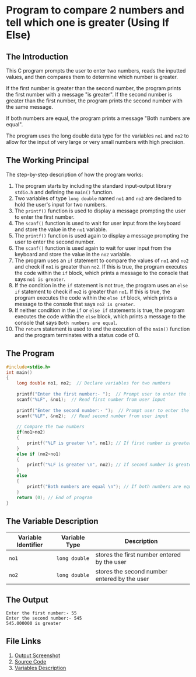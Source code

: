 # Program to compare 2 numbers and tell which one is greater (Using If Else)
## The Introduction

This C program prompts the user to enter two numbers, reads the inputted values, and then compares them to determine which number is greater.

If the first number is greater than the second number, the program prints the first number with a message "is greater". If the second number is greater than the first number, the program prints the second number with the same message.

If both numbers are equal, the program prints a message "Both numbers are equal".

The program uses the long double data type for the variables `no1` and `no2` to allow for the input of very large or very small numbers with high precision.

## The Working Principal

The step-by-step description of how the program works:

1.  The program starts by including the standard input-output library `stdio.h` and defining the `main()` function.
2.  Two variables of type `long double` named `no1` and `no2` are declared to hold the user's input for two numbers.
3.  The `printf()` function is used to display a message prompting the user to enter the first number.
4.  The `scanf()` function is used to wait for user input from the keyboard and store the value in the `no1` variable.
5.  The `printf()` function is used again to display a message prompting the user to enter the second number.
6.  The `scanf()` function is used again to wait for user input from the keyboard and store the value in the `no2` variable.
7.  The program uses an `if` statement to compare the values of `no1` and `no2` and check if `no1` is greater than `no2`. If this is true, the program executes the code within the `if` block, which prints a message to the console that says `no1 is greater`.
8.  If the condition in the `if` statement is not true, the program uses an `else if` statement to check if `no2` is greater than `no1`. If this is true, the program executes the code within the `else if` block, which prints a message to the console that says `no2 is greater`.
9.  If neither condition in the `if` or `else if` statements is true, the program executes the code within the `else` block, which prints a message to the console that says `Both numbers are equal`.
10.  The `return` statement is used to end the execution of the `main()` function and the program terminates with a status code of 0.

## The Program

```c
#include<stdio.h>
int main()
{
    long double no1, no2;  // Declare variables for two numbers
    
    printf("Enter the first number:- ");  // Prompt user to enter the first number
    scanf("%LF", &no1);  // Read first number from user input
    
    printf("Enter the second number:- ");  // Prompt user to enter the second number
    scanf("%LF", &no2);  // Read second number from user input
    
    // Compare the two numbers
    if(no1>no2)
    {
        printf("%LF is greater \n", no1); // If first number is greater, print it
    }
    else if (no2>no1)
    {
        printf("%LF is greater \n", no2); // If second number is greater, print it
    }
    else
    {
        printf("Both numbers are equal \n"); // If both numbers are equal, print the statement
    }
    return (0); // End of program
}
```

## The Variable Description

| **Variable Identifier** | **Variable Type** | **Description** |
| --- | --- | --- |
| `no1` | `long double` | stores the first number entered by the user |
| `no2` | `long double` | stores the second number entered by the user |

## The Output

```
Enter the first number:- 55
Enter the second number:- 545
545.000000 is greater 
```

## File Links
1. [Output Screenshot](../screenshots/compare2NosIfElse.png)
2. [Source Code](../src/compare2NosIfElse.c)
3. [Variables Description](../variableDescription/compare2NosIfElse.md)